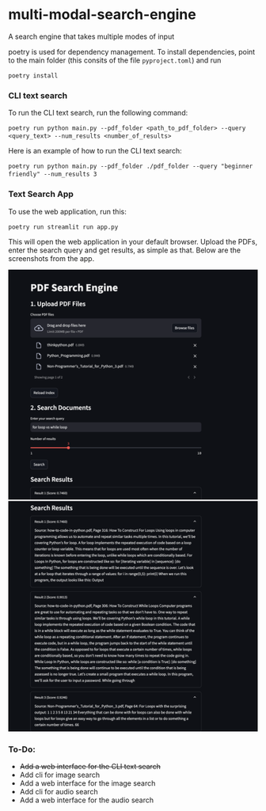 # multi-modal-search-engine
A search engine that takes multiple modes of input

poetry is used for dependency management. To install dependencies, point to the main folder (this consits of the file `pyproject.toml`) and run 

```
poetry install
```

### CLI text search

To run the CLI text search, run the following command:

```
poetry run python main.py --pdf_folder <path_to_pdf_folder> --query <query_text> --num_results <number_of_results>
```

Here is an example of how to run the CLI text search:

```
poetry run python main.py --pdf_folder ./pdf_folder --query "beginner friendly" --num_results 3
```

### Text Search App

To use the web application, run this:

```
poetry run streamlit run app.py
```
This will open the web application in your default browser. Upload the PDFs, enter the search query and get results, as simple as that. Below are the screenshots from the app.

![image](./static/text_app1.png)
![image](./static/text_app2.png)


### To-Do:

- ~~Add a web interface for the CLI text search~~
- Add cli for image search
- Add a web interface for the image search
- Add cli for audio search
- Add a web interface for the audio search







